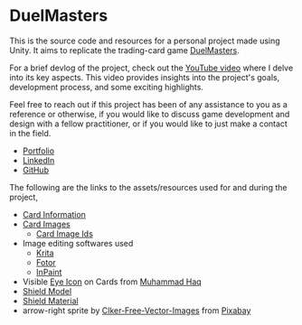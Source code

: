 # DuelMasters
This is the source code and resources for a personal project made using Unity. It aims to replicate the trading-card game [DuelMasters](https://en.wikipedia.org/wiki/Duel_Masters_Trading_Card_Game).

For a brief devlog of the project, check out the [YouTube video](https://www.youtube.com/watch?v=ygRrbdPRLQg) where I delve into its key aspects. This video provides insights into the project's goals, development process, and some exciting highlights.

Feel free to reach out if this project has been of any assistance to you as a reference or otherwise, if you would like to discuss game development and design with a fellow practitioner, or if you would like to just make a contact in the field.

- [Portfolio](https://jasfiq-rahman.com/)
- [LinkedIn](https://www.linkedin.com/in/jasfiq-rahman/)
- [GitHub](https://github.com/JasFreaq)

The following are the links to the assets/resources used for and during the project,

- [Card Information](https://github.com/Latepate64/duel-masters-json)
- [Card Images](https://drive.google.com/drive/folders/168Ut68mUqzgYhpj_kBQZZaF-eHrciL1d)
  - [Card Image Ids](https://github.com/naveed92/dm-ocg-octgn/tree/master/dm-ocg-octgn/game)
- Image editing softwares used
  - [Krita](https://krita.org/en/) 
  - [Fotor](https://www.fotor.com/)
  - [InPaint](https://theinpaint.com/)
- Visible [Eye Icon](https://freeicons.io/user-interface-icons-5/gradient-eye-open-icon-36783#) on Cards from [Muhammad Haq](https://freeicons.io/profile/823)
- [Shield Model](https://assetstore.unity.com/packages/3d/props/weapons/free-shield-and-sword-asset-pack-128672)
- [Shield Material](https://assetstore.unity.com/packages/3d/environments/fantasy/translucent-crystals-106274)
- arrow-right sprite by [Clker-Free-Vector-Images](https://pixabay.com/users/clker-free-vector-images-3736/?utm_source=link-attribution&utm_medium=referral&utm_campaign=image&utm_content=310628) from [Pixabay](https://pixabay.com/?utm_source=link-attribution&utm_medium=referral&utm_campaign=image&utm_content=310628) 

